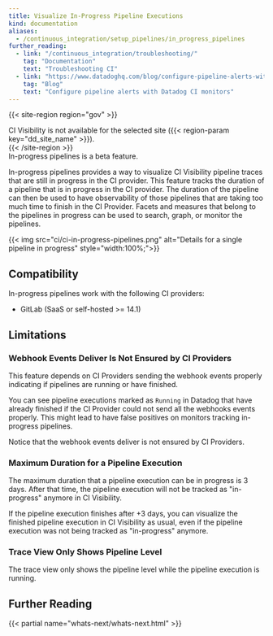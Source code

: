 ```yaml
---
title: Visualize In-Progress Pipeline Executions
kind: documentation
aliases:
  - /continuous_integration/setup_pipelines/in_progress_pipelines
further_reading:
  - link: "/continuous_integration/troubleshooting/"
    tag: "Documentation"
    text: "Troubleshooting CI"
  - link: "https://www.datadoghq.com/blog/configure-pipeline-alerts-with-ci-monitors/"
    tag: "Blog"
    text: "Configure pipeline alerts with Datadog CI monitors"  
---
```


{{< site-region region="gov" >}}
<div class="alert alert-warning">CI Visibility is not available for the selected site ({{< region-param key="dd_site_name" >}}).</div>
{{< /site-region >}}

<div class="alert alert-info">In-progress pipelines is a beta feature.</div>

In-progress pipelines provides a way to visualize CI Visibility pipeline traces that are still in progress in the CI provider.
This feature tracks the duration of a pipeline that is in progress in the CI provider. The duration of the pipeline can then be used to have observability of those pipelines that are taking too much time to finish in the CI Provider. Facets and measures that belong to the pipelines in progress can be used to search, graph, or monitor the pipelines.

{{< img src="ci/ci-in-progress-pipelines.png" alt="Details for a single pipeline in progress" style="width:100%;">}}

## Compatibility

In-progress pipelines work with the following CI providers:

- GitLab (SaaS or self-hosted >= 14.1)

## Limitations

### Webhook Events Deliver Is Not Ensured by CI Providers

This feature depends on CI Providers sending the webhook events properly indicating if pipelines are running or have finished.

You can see pipeline executions marked as `Running` in Datadog that have already finished if the CI Provider could not send all the webhooks events properly. This might lead to have false positives on monitors tracking in-progress pipelines.

Notice that the webhook events deliver is not ensured by CI Providers.

### Maximum Duration for a Pipeline Execution

The maximum duration that a pipeline execution can be in progress is 3 days. After that time, the pipeline execution will not be tracked as "in-progress" anymore in CI Visibility. 

If the pipeline execution finishes after +3 days, you can visualize the finished pipeline execution in CI Visibility as usual, even if the pipeline execution was not being tracked as "in-progress" anymore.

### Trace View Only Shows Pipeline Level

The trace view only shows the pipeline level while the pipeline execution is running.

## Further Reading

{{< partial name="whats-next/whats-next.html" >}}

[1]: https://app.datadoghq.com/ci/pipelines
[2]: /api/latest/ci-visibility-pipelines/#send-pipeline-event
[6]: https://app.datadoghq.com/ci/pipeline-executions
[8]: https://app.datadoghq.com/dashboard/lists
[9]: https://app.datadoghq.com/notebook/list
[10]: /dashboards
[11]: /notebooks
[12]: /monitors/types/ci
[13]: https://app.datadoghq.com/ci/test-runs